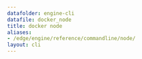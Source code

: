 ```yaml
---
datafolder: engine-cli
datafile: docker_node
title: docker node
aliases:
- /edge/engine/reference/commandline/node/
layout: cli
---
```


<!--
This page is automatically generated from Docker's source code. If you want to
suggest a change to the text that appears here, open a ticket or pull request
in the source repository on GitHub:

https://github.com/docker/cli
-->
